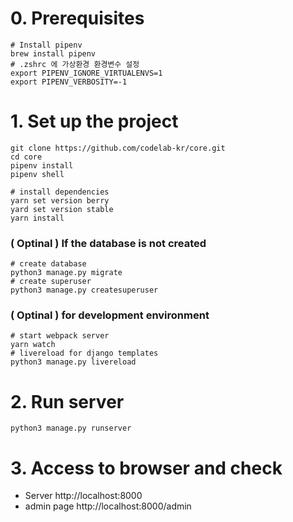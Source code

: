 # 0. Prerequisites
```shell
# Install pipenv
brew install pipenv
# .zshrc 에 가상환경 환경변수 설정
export PIPENV_IGNORE_VIRTUALENVS=1
export PIPENV_VERBOSITY=-1
```

# 1. Set up the project
```shell
git clone https://github.com/codelab-kr/core.git
cd core
pipenv install
pipenv shell

# install dependencies
yarn set version berry
yard set version stable
yarn install
```

### ( Optinal ) If the database is not created
```shell
# create database
python3 manage.py migrate
# create superuser
python3 manage.py createsuperuser
```

### ( Optinal ) for development environment
```shell
# start webpack server
yarn watch
# livereload for django templates
python3 manage.py livereload
```

# 2. Run server
```shell
python3 manage.py runserver
```


# 3. Access to browser and check
- Server http://localhost:8000
- admin page http://localhost:8000/admin
